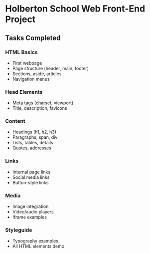 # Holberton School Web Front-End Project

## Tasks Completed

### HTML Basics
- First webpage  
- Page structure (header, main, footer)  
- Sections, aside, articles  
- Navigation menus  

### Head Elements
- Meta tags (charset, viewport)  
- Title, description, favicons  

### Content
- Headings (h1, h2, h3)  
- Paragraphs, span, div  
- Lists, tables, details  
- Quotes, addresses  

### Links
- Internal page links  
- Social media links  
- Button-style links  

### Media
- Image integration  
- Video/audio players  
- Iframe examples  

### Styleguide
- Typography examples  
- All HTML elements demo  

